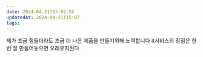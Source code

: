 ```yaml
---
date: 2024-04-21T15:02:55
updatedAt: 2024-04-21T15:07
tags: 
---
```

제가 조금 힘들더라도 조금 더 나은 제품을 만들기위해 노력합니다
it서비스의 장점은 한번 잘 만들어놓으면 오래유지된다